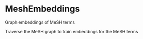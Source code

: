 # MeshEmbeddings
Graph embeddings of MeSH terms

Traverse the MeSH graph to train embeddings for the MeSH terms
